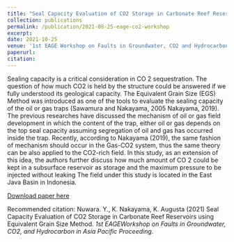 ```yaml
---
title: "Seal Capacity Evaluation of CO2 Storage in Carbonate Reef Reservoirs using Equivalent Grain Size Method"
collection: publications
permalink: /publication/2021-08-25-eage-co2-workshop
excerpt: 
date: 2021-10-25
venue: '1st EAGE Workshop on Faults in Groundwater, CO2 and Hydrocarbons in Asia Pacific (Canberra, Australia)'
paperurl:
citation: 
---
```


Sealing capacity is a critical consideration in CO 2 sequestration. The question of how much CO2 is held by the structure could be answered if we fully understood its geological capacity. The Equivalent Grain Size (EGS) Method was introduced as one of the tools to evaluate the sealing capacity of the oil or gas traps (Sawamura and Nakayama, 2005 Nakayama, 2019). The previous researches have discussed the mechanism of oil or gas field development in which the content of the trap, either oil or gas depends on the top seal capacity assuming segregation of oil and gas has occurred inside the trap. Recently, according to Nakayama (2019), the same fashion of mechanism should occur in the Gas-CO2 system, thus the same theory can be also applied to the CO2-rich field. In this study, as an extension of this idea, the authors further discuss how much amount of CO 2 could be kept in a subsurface reservoir as storage and the maximum pressure to be injected without leaking The field under this study is located in the East Java Basin in Indonesia.

[Download paper here](http://academicpages.github.io/files/paper2.pdf)

Recommended citation: Nuwara. Y., K. Nakayama, K. Augusta (2021) Seal Capacity Evaluation of CO2 Storage in Carbonate Reef Reservoirs using Equivalent Grain Size Method. *1st EAGEWorkshop on Faults in Groundwater, CO2, and Hydrocarbon in Asia Pacific Proceeding*.

